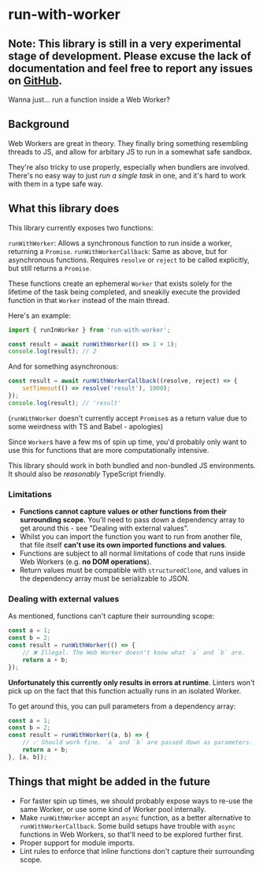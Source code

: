 # run-with-worker

## Note: This library is still in a very experimental stage of development. Please excuse the lack of documentation and feel free to report any issues on [GitHub](https://github.com/jaaamesey/run-with-worker).

Wanna just... run a function inside a Web Worker?

## Background
Web Workers are great in theory. They finally bring something resembling threads to JS, and allow for arbitary JS to run in a somewhat safe sandbox.

They're also tricky to use properly, especially when bundlers are involved. There's no easy way to just *run a single task* in one, and it's hard to work with them in a type safe way.

## What this library does
This library currently exposes two functions:

`runWithWorker`: Allows a synchronous function to run inside a worker, returning a `Promise`.
`runWithWorkerCallback`: Same as above, but for asynchronous functions. Requires `resolve` or `reject` to be called explicitly, but still returns a `Promise`.

These functions create an ephemeral `Worker` that exists solely for the lifetime of the task being completed, and sneakily execute the provided function in that `Worker` instead of the main thread.

Here's an example:
```ts
import { runInWorker } from 'run-with-worker';

const result = await runWithWorker(() => 1 + 1);
console.log(result); // 2
```

And for something asynchronous:
```ts
const result = await runWithWorkerCallback((resolve, reject) => {
    setTimeout(() => resolve('result'), 1000);
});
console.log(result); // 'result'
```

(`runWithWorker` doesn't currently accept `Promise`s as a return value due to some weirdness with TS and Babel - apologies)

Since `Worker`s have a few ms of spin up time, you'd probably only want to use this for functions that are more computationally intensive.

This library should work in both bundled and non-bundled JS environments. It should also be *reasonably* TypeScript friendly. 


### Limitations
- **Functions cannot capture values or other functions from their surrounding scope.** You'll need to pass down a dependency array to get around this - see "Dealing with external values".
- Whilst you can import the function you want to run from another file, that file itself **can't use its own imported functions and values**.
- Functions are subject to all normal limitations of code that runs inside Web Workers (e.g. **no DOM operations**).
- Return values must be compatible with `structuredClone`, and values in the dependency array must be serializable to JSON.

### Dealing with external values
As mentioned, functions can't capture their surrounding scope:

```ts
const a = 1;
const b = 2;
const result = runWithWorker(() => {
    // ❌ Illegal. The Web Worker doesn't know what `a` and `b` are.
    return a + b;
});
```

**Unfortunately this currently only results in errors at runtime**. Linters won't pick up on the fact that this function actually runs in an isolated Worker.

To get around this, you can pull parameters from a dependency array:

```ts
const a = 1;
const b = 2;
const result = runWithWorker((a, b) => {
    // ✅ Should work fine. `a` and `b` are passed down as parameters.
    return a + b;
}, [a, b]);
```

## Things that might be added in the future
- For faster spin up times, we should probably expose ways to re-use the same Worker, or use some kind of Worker pool internally.
- Make `runWithWorker` accept an `async` function, as a better alternative to `runWithWorkerCallback`. Some build setups have trouble with `async` functions in Web Workers, so that'll need to be explored further first.
- Proper support for module imports.
- Lint rules to enforce that inline functions don't capture their surrounding scope.


